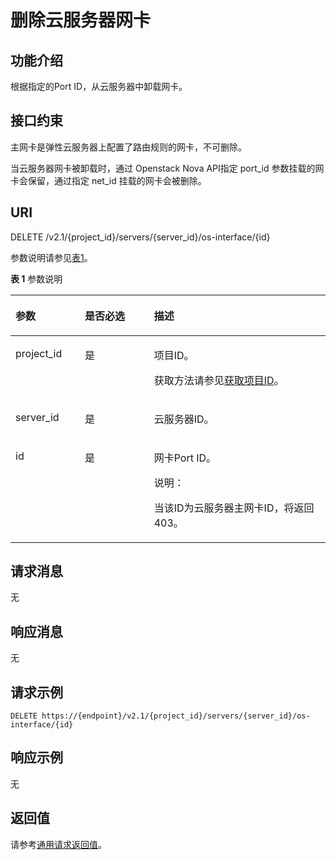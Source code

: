 # 删除云服务器网卡<a name="ZH-CN_TOPIC_0020212666"></a>

## 功能介绍<a name="section12502218"></a>

根据指定的Port ID，从云服务器中卸载网卡。

## 接口约束<a name="section1198904415453"></a>

主网卡是弹性云服务器上配置了路由规则的网卡，不可删除。

当云服务器网卡被卸载时，通过 Openstack Nova API指定 port\_id 参数挂载的网卡会保留，通过指定 net\_id 挂载的网卡会被删除。

## URI<a name="section45411103"></a>

DELETE /v2.1/\{project\_id\}/servers/\{server\_id\}/os-interface/\{id\}

参数说明请参见[表1](#table34333880)。

**表 1**  参数说明

<a name="table34333880"></a>
<table><thead align="left"><tr id="row1561146"><th class="cellrowborder" valign="top" width="22%" id="mcps1.2.4.1.1"><p id="p5187119"><a name="p5187119"></a><a name="p5187119"></a>参数</p>
</th>
<th class="cellrowborder" valign="top" width="21.990000000000002%" id="mcps1.2.4.1.2"><p id="p17503500"><a name="p17503500"></a><a name="p17503500"></a>是否必选</p>
</th>
<th class="cellrowborder" valign="top" width="56.010000000000005%" id="mcps1.2.4.1.3"><p id="p8497414"><a name="p8497414"></a><a name="p8497414"></a>描述</p>
</th>
</tr>
</thead>
<tbody><tr id="row34896348"><td class="cellrowborder" valign="top" width="22%" headers="mcps1.2.4.1.1 "><p id="p8031928"><a name="p8031928"></a><a name="p8031928"></a>project_id</p>
</td>
<td class="cellrowborder" valign="top" width="21.990000000000002%" headers="mcps1.2.4.1.2 "><p id="p46606392"><a name="p46606392"></a><a name="p46606392"></a>是</p>
</td>
<td class="cellrowborder" valign="top" width="56.010000000000005%" headers="mcps1.2.4.1.3 "><p id="p37593705"><a name="p37593705"></a><a name="p37593705"></a>项目ID。</p>
<p id="p1180512217438"><a name="p1180512217438"></a><a name="p1180512217438"></a>获取方法请参见<a href="获取项目ID.md">获取项目ID</a>。</p>
</td>
</tr>
<tr id="row4716221165950"><td class="cellrowborder" valign="top" width="22%" headers="mcps1.2.4.1.1 "><p id="p42445993165950"><a name="p42445993165950"></a><a name="p42445993165950"></a>server_id</p>
</td>
<td class="cellrowborder" valign="top" width="21.990000000000002%" headers="mcps1.2.4.1.2 "><p id="p15573376165950"><a name="p15573376165950"></a><a name="p15573376165950"></a>是</p>
</td>
<td class="cellrowborder" valign="top" width="56.010000000000005%" headers="mcps1.2.4.1.3 "><p id="p53483964165950"><a name="p53483964165950"></a><a name="p53483964165950"></a><span id="text16603104505011"><a name="text16603104505011"></a><a name="text16603104505011"></a>云服务器</span>ID。</p>
</td>
</tr>
<tr id="row18974699"><td class="cellrowborder" valign="top" width="22%" headers="mcps1.2.4.1.1 "><p id="p60555637"><a name="p60555637"></a><a name="p60555637"></a>id</p>
</td>
<td class="cellrowborder" valign="top" width="21.990000000000002%" headers="mcps1.2.4.1.2 "><p id="p6059584"><a name="p6059584"></a><a name="p6059584"></a>是</p>
</td>
<td class="cellrowborder" valign="top" width="56.010000000000005%" headers="mcps1.2.4.1.3 "><p id="p21064308"><a name="p21064308"></a><a name="p21064308"></a>网卡Port ID。</p>
<div class="note" id="note2787378017659"><a name="note2787378017659"></a><a name="note2787378017659"></a><span class="notetitle"> 说明： </span><div class="notebody"><p id="p4953742817659"><a name="p4953742817659"></a><a name="p4953742817659"></a>当该ID为<span id="text45401463505"><a name="text45401463505"></a><a name="text45401463505"></a>云服务器</span>主网卡ID，将返回403。</p>
</div></div>
</td>
</tr>
</tbody>
</table>

## 请求消息<a name="section6046746"></a>

无

## 响应消息<a name="section54420716"></a>

无

## 请求示例<a name="section05727183616"></a>

```
DELETE https://{endpoint}/v2.1/{project_id}/servers/{server_id}/os-interface/{id}
```

## 响应示例<a name="section712919176361"></a>

无

## 返回值<a name="section20024398"></a>

请参考[通用请求返回值](通用请求返回值.md)。

